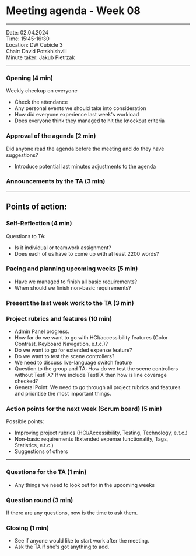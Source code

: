 # Meeting agenda - Week 08

---

Date:           02.04.2024\
Time:           15:45-16:30\
Location:     DW Cubicle 3 \
Chair:          David Potskhishvili\
Minute taker:     Jakub Pietrzak

---

### Opening (4 min)

Weekly checkup on everyone
* Check the attendance
* Any personal events we should take into consideration
* How did everyone experience last week's workload
* Does everyone think they managed to hit the knockout criteria

### Approval of the agenda (2 min)
Did anyone read the agenda before the meeting and do they have suggestions?
- Introduce potential last minutes adjustments to the agenda

### Announcements by the TA (3 min)

---

## Points of action:

### Self-Reflection (4 min)
Questions to TA:
* Is it individual or teamwork assignment?
* Does each of us have to come up with at least 2200 words?

### Pacing and planning upcoming weeks (5 min)
* Have we managed to finish all basic requirements?
* When should we finish non-basic requirements?

### Present the last week work to the TA (3 min)

### Project rubrics and features (10 min)
* Admin Panel progress.
* How far do we want to go with HCI/accessibility features (Color Contrast, Keyboard Navigation, e.t.c.)?
* Do we want to go for extended expense feature?
* Do we want to test the scene controllers?
* We need to discuss live-language switch feature
* Question to the group and TA: How do we test the scene controllers without TestFX? If we include TestFX then how is line coverage checked?
* General Point: We need to go through all project rubrics and features and prioritise the most important things.


### Action points for the next week (Scrum board) (5 min)

Possible points:
- Improving project rubrics (HCI/Accessibility, Testing, Technology, e.t.c.)
- Non-basic requirements (Extended expense functionality, Tags, Statistics, e.t.c.)
- Suggestions of others

---

### Questions for the TA (1 min)
- Any things we need to look out for in the upcoming weeks


### Question round (3 min)
If there are any questions, now is the time to ask them.

### Closing (1 min)
* See if anyone would like to start work after the meeting.
* Ask the TA if she's got anything to add.